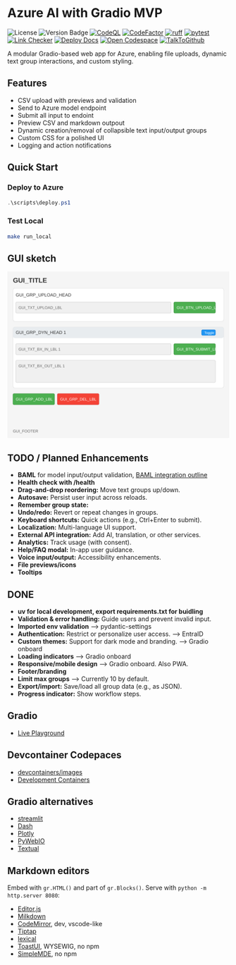 # Azure AI with Gradio MVP

![License](https://img.shields.io/badge/license-BSD3Clause-green.svg)
![Version Badge](https://img.shields.io/badge/version-0.0.1-magenta.svg)
[![CodeQL](https://github.com/qte77/Chat-MVP-Gradio/actions/workflows/codeql.yaml/badge.svg)](https://github.com/qte77/Chat-MVP-Gradio/actions/workflows/codeql.yaml)
[![CodeFactor](https://www.codefactor.io/repository/github/qte77/chat-mvp-gradio/badge)](https://www.codefactor.io/repository/github/qte77/chat-mvp-gradio)
[![ruff](https://github.com/qte77/chat-mvp-gradio/actions/workflows/ruff.yaml/badge.svg)](https://github.com/qte77/chat-mvp-gradio/actions/workflows/ruff.yaml)
[![pytest](https://github.com/qte77/chat-mvp-gradio/actions/workflows/pytest.yaml/badge.svg)](https://github.com/qte77/chat-mvp-gradio/actions/workflows/pytest.yaml)
[![Link Checker](https://github.com/qte77/chat-mvp-gradio/actions/workflows/links-fail-fast.yaml/badge.svg)](https://github.com/qte77/chat-mvp-gradio/actions/workflows/links-fail-fast.yaml)
[![Deploy Docs](https://github.com/qte77/chat-mvp-gradio/actions/workflows/generate-deploy-mkdocs-ghpages.yaml/badge.svg)](https://github.com/qte77/chat-mvp-gradio/actions/workflows/generate-deploy-mkdocs-ghpages.yaml)
[![Open Codespace](https://img.shields.io/badge/Open%20Codespace-blue?logo=visualstudiocode&logoColor=white)](https://github.com/codespaces/new?repo=qte77/Chat-MVP-Gradio)
[![TalkToGithub](https://img.shields.io/badge/TalkToGithub-696fe9.svg)](https://talktogithub.com/qte77/Chat-MVP-Gradio)

A modular Gradio-based web app for Azure, enabling file uploads, dynamic text group interactions, and custom styling.

## Features

- CSV upload with previews and validation
- Send to Azure model endpoint
- Submit all input to endoint
- Preview CSV and markdown outpout
- Dynamic creation/removal of collapsible text input/output groups
- Custom CSS for a polished UI
- Logging and action notifications

## Quick Start

### Deploy to Azure

```powershell
.\scripts\deploy.ps1
```

### Test Local

```sh
make run_local
```

## GUI sketch

![gui.svg](./assets/gui.svg)

## TODO / Planned Enhancements

- **BAML** for model input/output validation, [BAML integration outline](./assets/baml_integration.md)
- **Health check with /health**
- **Drag-and-drop reordering:** Move text groups up/down.
- **Autosave:** Persist user input across reloads.
- **Remember group state:**
- **Undo/redo:** Revert or repeat changes in groups.
- **Keyboard shortcuts:** Quick actions (e.g., Ctrl+Enter to submit).
- **Localization:** Multi-language UI support.
- **External API integration:** Add AI, translation, or other services.
- **Analytics:** Track usage (with consent).
- **Help/FAQ modal:** In-app user guidance.
- **Voice input/output:** Accessibility enhancements.
- **File previews/icons**
- **Tooltips**

## DONE

- **uv for local development, export requirements.txt for buidling**
- **Validation & error handling:** Guide users and prevent invalid input.
- **Imported env validation** --> pydantic-settings
- **Authentication:** Restrict or personalize user access. --> EntraID
- **Custom themes:** Support for dark mode and branding. --> Gradio onboard
- **Loading indicators** --> Gradio onboard
- **Responsive/mobile design** --> Gradio onboard. Also PWA.
- **Footer/branding**
- **Limit max groups** --> Currently 10 by default.
- **Export/import:** Save/load all group data (e.g., as JSON).
- **Progress indicator:** Show workflow steps.

## Gradio

- [Live Playground](https://www.gradio.app/playground)

## Devcontainer Codepaces

- [devcontainers/images](https://github.com/devcontainers/images/tree/main/src)
- [Development Containers](https://containers.dev/)

## Gradio alternatives

- [streamlit](https://streamlit.io)
- [Dash](https://dashui.codescandy.com/)
- [Plotly](https://plotly.com/python/)
- [PyWebIO](https://pywebio.readthedocs.io/)
- [Textual](https://github.com/Textualize/textual)

## Markdown editors

Embed with `gr.HTML()` and part of `gr.Blocks()`. Serve with `python -m http.server 8080`:

- [Editor.js](http://editorjs.io/)
- [Milkdown](https://milkdown.dev/)
- [CodeMirror](https://codemirror.net/6/), dev, vscode-like
- [Tiptap](https://tiptap.dev/)
- [lexical](https://lexical.dev/)
- [ToastUI](https://ui.toast.com/tui-editor), WYSEWIG, no npm
- [SimpleMDE](https://simplemde.com), no npm
